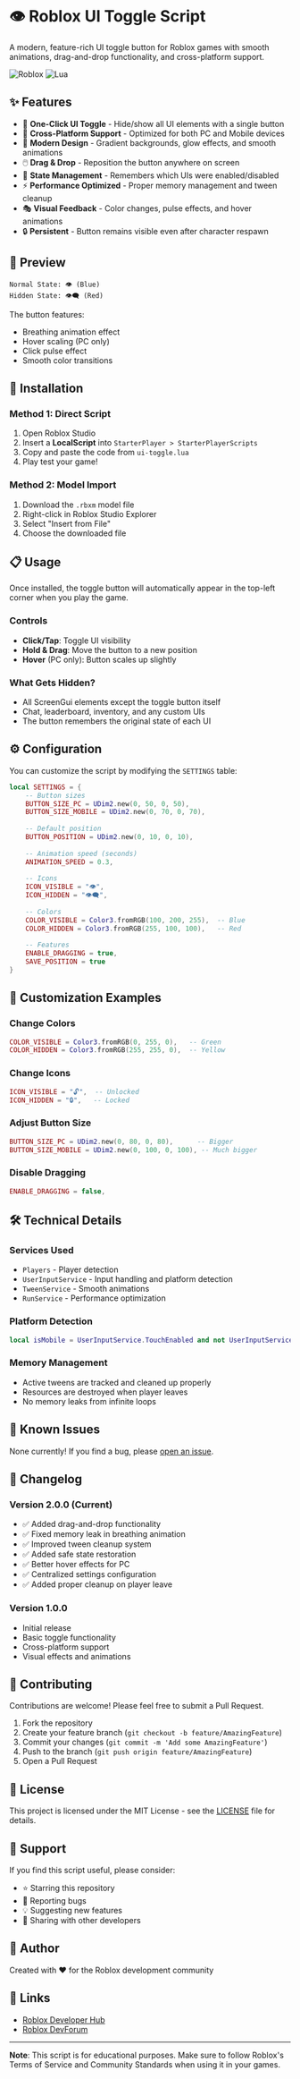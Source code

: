 # 👁️ Roblox UI Toggle Script

A modern, feature-rich UI toggle button for Roblox games with smooth animations, drag-and-drop functionality, and cross-platform support.

![Roblox](https://img.shields.io/badge/Roblox-000000?style=for-the-badge&logo=roblox&logoColor=white)
![Lua](https://img.shields.io/badge/Lua-2C2D72?style=for-the-badge&logo=lua&logoColor=white)

## ✨ Features

- 🎯 **One-Click UI Toggle** - Hide/show all UI elements with a single button
- 📱 **Cross-Platform Support** - Optimized for both PC and Mobile devices
- 🎨 **Modern Design** - Gradient backgrounds, glow effects, and smooth animations
- 🖱️ **Drag & Drop** - Reposition the button anywhere on screen
- 💾 **State Management** - Remembers which UIs were enabled/disabled
- ⚡ **Performance Optimized** - Proper memory management and tween cleanup
- 🎭 **Visual Feedback** - Color changes, pulse effects, and hover animations
- 🔒 **Persistent** - Button remains visible even after character respawn

## 📸 Preview

```
Normal State: 👁️ (Blue)
Hidden State: 👁️‍🗨️ (Red)
```

The button features:
- Breathing animation effect
- Hover scaling (PC only)
- Click pulse effect
- Smooth color transitions

## 🚀 Installation

### Method 1: Direct Script
1. Open Roblox Studio
2. Insert a **LocalScript** into `StarterPlayer > StarterPlayerScripts`
3. Copy and paste the code from `ui-toggle.lua`
4. Play test your game!

### Method 2: Model Import
1. Download the `.rbxm` model file
2. Right-click in Roblox Studio Explorer
3. Select "Insert from File"
4. Choose the downloaded file

## 📋 Usage

Once installed, the toggle button will automatically appear in the top-left corner when you play the game.

### Controls
- **Click/Tap**: Toggle UI visibility
- **Hold & Drag**: Move the button to a new position
- **Hover** (PC only): Button scales up slightly

### What Gets Hidden?
- All ScreenGui elements except the toggle button itself
- Chat, leaderboard, inventory, and any custom UIs
- The button remembers the original state of each UI

## ⚙️ Configuration

You can customize the script by modifying the `SETTINGS` table:

```lua
local SETTINGS = {
    -- Button sizes
    BUTTON_SIZE_PC = UDim2.new(0, 50, 0, 50),
    BUTTON_SIZE_MOBILE = UDim2.new(0, 70, 0, 70),
    
    -- Default position
    BUTTON_POSITION = UDim2.new(0, 10, 0, 10),
    
    -- Animation speed (seconds)
    ANIMATION_SPEED = 0.3,
    
    -- Icons
    ICON_VISIBLE = "👁️",
    ICON_HIDDEN = "👁️‍🗨️",
    
    -- Colors
    COLOR_VISIBLE = Color3.fromRGB(100, 200, 255),  -- Blue
    COLOR_HIDDEN = Color3.fromRGB(255, 100, 100),   -- Red
    
    -- Features
    ENABLE_DRAGGING = true,
    SAVE_POSITION = true
}
```

## 🎨 Customization Examples

### Change Colors
```lua
COLOR_VISIBLE = Color3.fromRGB(0, 255, 0),   -- Green
COLOR_HIDDEN = Color3.fromRGB(255, 255, 0),  -- Yellow
```

### Change Icons
```lua
ICON_VISIBLE = "🔓",  -- Unlocked
ICON_HIDDEN = "🔒",   -- Locked
```

### Adjust Button Size
```lua
BUTTON_SIZE_PC = UDim2.new(0, 80, 0, 80),      -- Bigger
BUTTON_SIZE_MOBILE = UDim2.new(0, 100, 0, 100), -- Much bigger
```

### Disable Dragging
```lua
ENABLE_DRAGGING = false,
```

## 🛠️ Technical Details

### Services Used
- `Players` - Player detection
- `UserInputService` - Input handling and platform detection
- `TweenService` - Smooth animations
- `RunService` - Performance optimization

### Platform Detection
```lua
local isMobile = UserInputService.TouchEnabled and not UserInputService.KeyboardEnabled
```

### Memory Management
- Active tweens are tracked and cleaned up properly
- Resources are destroyed when player leaves
- No memory leaks from infinite loops

## 🐛 Known Issues

None currently! If you find a bug, please [open an issue](../../issues).

## 📝 Changelog

### Version 2.0.0 (Current)
- ✅ Added drag-and-drop functionality
- ✅ Fixed memory leak in breathing animation
- ✅ Improved tween cleanup system
- ✅ Added safe state restoration
- ✅ Better hover effects for PC
- ✅ Centralized settings configuration
- ✅ Added proper cleanup on player leave

### Version 1.0.0
- Initial release
- Basic toggle functionality
- Cross-platform support
- Visual effects and animations

## 🤝 Contributing

Contributions are welcome! Please feel free to submit a Pull Request.

1. Fork the repository
2. Create your feature branch (`git checkout -b feature/AmazingFeature`)
3. Commit your changes (`git commit -m 'Add some AmazingFeature'`)
4. Push to the branch (`git push origin feature/AmazingFeature`)
5. Open a Pull Request

## 📄 License

This project is licensed under the MIT License - see the [LICENSE](LICENSE) file for details.

## 💖 Support

If you find this script useful, please consider:
- ⭐ Starring this repository
- 🐛 Reporting bugs
- 💡 Suggesting new features
- 📢 Sharing with other developers

## 👤 Author

Created with ❤️ for the Roblox development community

## 🔗 Links

- [Roblox Developer Hub](https://create.roblox.com/docs)
- [Roblox DevForum](https://devforum.roblox.com/)

---

**Note**: This script is for educational purposes. Make sure to follow Roblox's Terms of Service and Community Standards when using it in your games.
